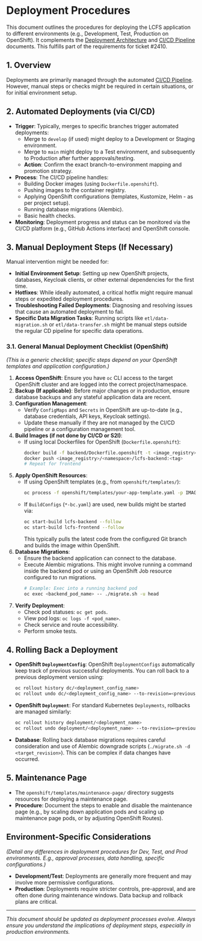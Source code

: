 # Deployment Procedures

This document outlines the procedures for deploying the LCFS application to different environments (e.g., Development, Test, Production on OpenShift). It complements the [Deployment Architecture](Deployment-Architecture.md) and [CI/CD Pipeline](CI-CD-Pipeline.md) documents. This fulfills part of the requirements for ticket #2410.

## 1. Overview

Deployments are primarily managed through the automated [CI/CD Pipeline](CI-CD-Pipeline.md). However, manual steps or checks might be required in certain situations, or for initial environment setup.

## 2. Automated Deployments (via CI/CD)

*   **Trigger**: Typically, merges to specific branches trigger automated deployments:
    *   Merge to `develop` (if used) might deploy to a Development or Staging environment.
    *   Merge to `main` might deploy to a Test environment, and subsequently to Production after further approvals/testing.
    *   **Action**: Confirm the exact branch-to-environment mapping and promotion strategy.
*   **Process**: The CI/CD pipeline handles:
    *   Building Docker images (using `Dockerfile.openshift`).
    *   Pushing images to the container registry.
    *   Applying OpenShift configurations (templates, Kustomize, Helm - as per project setup).
    *   Running database migrations (Alembic).
    *   Basic health checks.
*   **Monitoring**: Deployment progress and status can be monitored via the CI/CD platform (e.g., GitHub Actions interface) and OpenShift console.

## 3. Manual Deployment Steps (If Necessary)

Manual intervention might be needed for:

*   **Initial Environment Setup**: Setting up new OpenShift projects, databases, Keycloak clients, or other external dependencies for the first time.
*   **Hotfixes**: While ideally automated, a critical hotfix might require manual steps or expedited deployment procedures.
*   **Troubleshooting Failed Deployments**: Diagnosing and resolving issues that cause an automated deployment to fail.
*   **Specific Data Migration Tasks**: Running scripts like `etl/data-migration.sh` or `etl/data-transfer.sh` might be manual steps outside the regular CD pipeline for specific data operations.

### 3.1. General Manual Deployment Checklist (OpenShift)

*(This is a generic checklist; specific steps depend on your OpenShift templates and application configuration.)*

1.  **Access OpenShift**: Ensure you have `oc` CLI access to the target OpenShift cluster and are logged into the correct project/namespace.
2.  **Backup (If applicable)**: Before major changes or in production, ensure database backups and any stateful application data are recent.
3.  **Configuration Management**: 
    *   Verify `ConfigMaps` and `Secrets` in OpenShift are up-to-date (e.g., database credentials, API keys, Keycloak settings).
    *   Update these manually if they are not managed by the CI/CD pipeline or a configuration management tool.
4.  **Build Images (if not done by CI/CD or S2I)**:
    *   If using local Dockerfiles for OpenShift (`Dockerfile.openshift`):
        ```bash
        docker build -f backend/Dockerfile.openshift -t <image_registry>/<namespace>/lcfs-backend:<tag> backend/
        docker push <image_registry>/<namespace>/lcfs-backend:<tag>
        # Repeat for frontend
        ```
5.  **Apply OpenShift Resources**:
    *   If using OpenShift templates (e.g., from `openshift/templates/`):
        ```bash
        oc process -f openshift/templates/your-app-template.yaml -p IMAGE_TAG=<tag> -p OTHER_PARAM=value | oc apply -f -
        ```
    *   If `BuildConfigs` (`*-bc.yaml`) are used, new builds might be started via:
        ```bash
        oc start-build lcfs-backend --follow
        oc start-build lcfs-frontend --follow
        ```
        This typically pulls the latest code from the configured Git branch and builds the image within OpenShift.
6.  **Database Migrations**: 
    *   Ensure the backend application can connect to the database.
    *   Execute Alembic migrations. This might involve running a command inside the backend pod or using an OpenShift Job resource configured to run migrations.
        ```bash
        # Example: Exec into a running backend pod
        oc exec <backend_pod_name> -- ./migrate.sh -u head 
        ```
7.  **Verify Deployment**: 
    *   Check pod statuses: `oc get pods`.
    *   View pod logs: `oc logs -f <pod_name>`.
    *   Check service and route accessibility.
    *   Perform smoke tests.

## 4. Rolling Back a Deployment

*   **OpenShift `DeploymentConfig`**: OpenShift `DeploymentConfigs` automatically keep track of previous successful deployments. You can roll back to a previous deployment version using:
    ```bash
    oc rollout history dc/<deployment_config_name>
    oc rollout undo dc/<deployment_config_name> --to-revision=<previous_revision_number>
    ```
*   **OpenShift `Deployment`**: For standard Kubernetes `Deployments`, rollbacks are managed similarly:
    ```bash
    oc rollout history deployment/<deployment_name>
    oc rollout undo deployment/<deployment_name> --to-revision=<previous_revision_number>
    ```
*   **Database**: Rolling back database migrations requires careful consideration and use of Alembic downgrade scripts (`./migrate.sh -d <target_revision>`). This can be complex if data changes have occurred.

## 5. Maintenance Page

*   The `openshift/templates/maintenance-page/` directory suggests resources for deploying a maintenance page.
*   **Procedure**: Document the steps to enable and disable the maintenance page (e.g., by scaling down application pods and scaling up maintenance page pods, or by adjusting OpenShift Routes).

## Environment-Specific Considerations

*(Detail any differences in deployment procedures for Dev, Test, and Prod environments. E.g., approval processes, data handling, specific configurations.)*

*   **Development/Test**: Deployments are generally more frequent and may involve more permissive configurations.
*   **Production**: Deployments require stricter controls, pre-approval, and are often done during maintenance windows. Data backup and rollback plans are critical.

---
*This document should be updated as deployment processes evolve. Always ensure you understand the implications of deployment steps, especially in production environments.* 